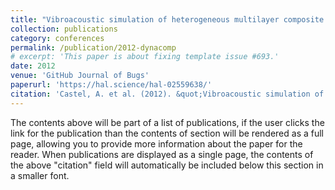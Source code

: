 ```yaml
---
title: "Vibroacoustic simulation of heterogeneous multilayer composite plates involving low Young's modulus viscoelastic materials"
collection: publications
category: conferences
permalink: /publication/2012-dynacomp
# excerpt: 'This paper is about fixing template issue #693.'
date: 2012
venue: 'GitHub Journal of Bugs'
paperurl: 'https://hal.science/hal-02559638/'
citation: 'Castel, A. et al. (2012). &quot;Vibroacoustic simulation of heterogeneous multilayer composite plates involving low Young's modulus viscoelastic materials.&quot; <i>Dynacomp</i>..'
---
```


The contents above will be part of a list of publications, if the user clicks the link for the publication than the contents of section will be rendered as a full page, allowing you to provide more information about the paper for the reader. When publications are displayed as a single page, the contents of the above "citation" field will automatically be included below this section in a smaller font.
